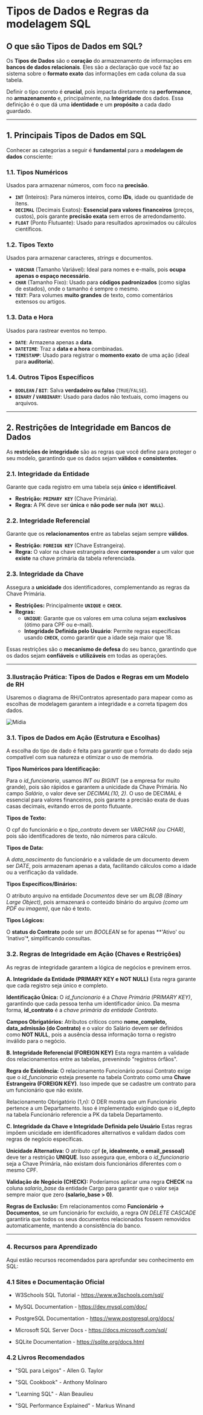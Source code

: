 # **Tipos de Dados e Regras da modelagem SQL**

## O que são Tipos de Dados em SQL?

Os **Tipos de Dados** são o **coração** do armazenamento de informações em **bancos de dados relacionais**. Eles são a declaração que você faz ao sistema sobre o **formato exato** das informações em cada coluna da sua tabela.

Definir o tipo correto é **crucial**, pois impacta diretamente na **performance**, no **armazenamento** e, principalmente, na **Integridade** dos dados. Essa definição é o que dá uma **identidade** e um **propósito** a cada dado guardado.

---

## 1. Principais Tipos de Dados em SQL

Conhecer as categorias a seguir é **fundamental** para a **modelagem de dados** consciente:

### 1.1. Tipos Numéricos
Usados para armazenar números, com foco na **precisão**.

* **`INT`** (Inteiros): Para números inteiros, como **IDs**, idade ou quantidade de itens.
* **`DECIMAL`** (Decimais Exatos): **Essencial para valores financeiros** (preços, custos), pois garante **precisão exata** sem erros de arredondamento.
* **`FLOAT`** (Ponto Flutuante): Usado para resultados aproximados ou cálculos científicos.

### 1.2. Tipos Texto
Usados para armazenar caracteres, *strings* e documentos.

* **`VARCHAR`** (Tamanho Variável): Ideal para nomes e e-mails, pois **ocupa apenas o espaço necessário**.
* **`CHAR`** (Tamanho Fixo): Usado para **códigos padronizados** (como siglas de estados), onde o tamanho é sempre o mesmo.
* **`TEXT`**: Para volumes **muito grandes** de texto, como comentários extensos ou artigos.

### 1.3. Data e Hora
Usados para rastrear eventos no tempo.

* **`DATE`**: Armazena apenas a **data**.
* **`DATETIME`**: Traz a **data e a hora** combinadas.
* **`TIMESTAMP`**: Usado para registrar o **momento exato** de uma ação (ideal para **auditoria**).

### 1.4. Outros Tipos Específicos
* **`BOOLEAN` / `BIT`**: Salva **verdadeiro ou falso** (`TRUE`/`FALSE`).
* **`BINARY` / `VARBINARY`**: Usado para dados não textuais, como imagens ou arquivos.

---

## 2. Restrições de Integridade em Bancos de Dados

As **restrições de integridade** são as regras que você define para proteger o seu modelo, garantindo que os dados sejam **válidos** e **consistentes**.

### 2.1. Integridade da Entidade
Garante que cada registro em uma tabela seja **único** e **identificável**.

* **Restrição:** **`PRIMARY KEY`** (Chave Primária).
* **Regra:** A PK deve ser **única** e **não pode ser nula** (**`NOT NULL`**).

### 2.2. Integridade Referencial
Garante que os **relacionamentos** entre as tabelas sejam sempre **válidos**.

* **Restrição:** **`FOREIGN KEY`** (Chave Estrangeira).
* **Regra:** O valor na chave estrangeira deve **corresponder** a um valor que **existe** na chave primária da tabela referenciada.

### 2.3. Integridade da Chave
Assegura a **unicidade** dos identificadores, complementando as regras da Chave Primária.

* **Restrições:** Principalmente **`UNIQUE`** e **`CHECK`**.
* **Regras:**
    * **`UNIQUE`**: Garante que os valores em uma coluna sejam **exclusivos** (ótimo para CPF ou e-mail).
    * **Integridade Definida pelo Usuário**: Permite regras específicas usando **`CHECK`**, como garantir que a idade seja maior que 18.

Essas restrições são o **mecanismo de defesa** do seu banco, garantindo que os dados sejam **confiáveis** e **utilizáveis** em todas as operações.

---

### 3.Ilustração Prática: Tipos de Dados e Regras em um Modelo de RH

Usaremos o diagrama de RH/Contratos apresentado para mapear como as escolhas de modelagem garantem a integridade e a correta tipagem dos dados.

![Mídia](https://github.com/user-attachments/assets/f13be282-5d96-4ce7-862d-a9347a750479)

### 3.1. Tipos de Dados em Ação (Estrutura e Escolhas)

A escolha do tipo de dado é feita para garantir que o formato do dado seja compatível com sua natureza e otimizar o uso de memória.

**Tipos Numéricos para Identificação:** 

Para o *id_funcionario*, usamos *INT ou BIGIN*T (se a empresa for muito grande), pois são rápidos e garantem a unicidade da Chave Primária. No campo *Salário*, o valor deve ser *DECIMAL(10, 2)*. O uso de DECIMAL é essencial para valores financeiros, pois garante a precisão exata de duas casas decimais, evitando erros de ponto flutuante.

**Tipos de Texto:**

O cpf do funcionário e o *tipo_contrato* devem ser *VARCHAR (ou CHAR)*, pois são identificadores de texto, não números para cálculo.

**Tipos de Data:**

A *data_nascimento* do funcionário e a validade de um documento devem ser *DATE*, pois armazenam apenas a data, facilitando cálculos como a idade ou a verificação da validade.

**Tipos Específicos/Binários:**

O atributo arquivo na entidade *Documentos* deve ser um *BLOB (Binary Large Object)*, pois armazenará o conteúdo binário do arquivo *(como um PDF ou imagem)*, que não é texto.

**Tipos Lógicos:**

O **status do Contrato** pode ser um *BOOLEAN* se for apenas **'Ativo' ou 'Inativo'*, simplificando consultas.

### 3.2. Regras de Integridade em Ação (Chaves e Restrições)
As regras de integridade garantem a lógica de negócios e previnem erros.

**A. Integridade da Entidade (PRIMARY KEY e NOT NULL)**
Esta regra garante que cada registro seja único e completo.

**Identificação Única:** O *id_funcionario* é a *Chave Primária (PRIMARY KEY)*, garantindo que cada pessoa tenha um identificador único. Da mesma forma, **id_contrato** é a *chave primária da entidade Contrato*.

**Campos Obrigatórios:** Atributos críticos como **nome_completo, data_admissão (do Contrato)** e o valor do Salário devem ser definidos como **NOT NULL**, pois a ausência dessa informação torna o registro inválido para o negócio.

**B. Integridade Referencial (FOREIGN KEY)**
Esta regra mantém a validade dos relacionamentos entre as tabelas, prevenindo "registros órfãos".

**Regra de Existência:** O relacionamento Funcionário possui Contrato exige que o *id_funcionario* esteja presente na tabela Contrato como uma **Chave Estrangeira (FOREIGN KEY)**. Isso impede que se cadastre um contrato para um funcionário que não existe.

Relacionamento Obrigatório (1,n): O DER mostra que um Funcionário pertence a um Departamento. Isso é implementado exigindo que o id_depto na tabela Funcionário referencie a PK da tabela Departamento.

**C. Integridade da Chave e Integridade Definida pelo Usuário**
Estas regras impõem unicidade em identificadores alternativos e validam dados com regras de negócio específicas.

**Unicidade Alternativa:** O atributo cpf **(e, idealmente, o email_pessoal)** deve ter a restrição **UNIQUE**. Isso assegura que, embora o *id_funcionario* seja a Chave Primária, não existam dois funcionários diferentes com o mesmo CPF.

**Validação de Negócio (CHECK):** Poderíamos aplicar uma regra **CHECK** na coluna *salario_base* da entidade Cargo para garantir que o valor seja sempre maior que zero **(salario_base > 0)**.

**Regras de Exclusão:** Em relacionamentos como **Funcionário → Documentos**, se um funcionário for excluído, a regra *ON DELETE CASCADE* garantiria que todos os seus documentos relacionados fossem removidos automaticamente, mantendo a consistência do banco.

---

### 4. Recursos para Aprendizado
Aqui estão recursos recomendados para aprofundar seu conhecimento em SQL:

### 4.1 Sites e Documentação Oficial

 - W3Schools SQL Tutorial - https://www.w3schools.com/sql/

 - MySQL Documentation - https://dev.mysql.com/doc/

 - PostgreSQL Documentation - https://www.postgresql.org/docs/

 - Microsoft SQL Server Docs - https://docs.microsoft.com/sql/

 - SQLite Documentation - https://sqlite.org/docs.html

### 4.2 Livros Recomendados

 - "SQL para Leigos" - Allen G. Taylor

 - "SQL Cookbook" - Anthony Molinaro

 - "Learning SQL" - Alan Beaulieu

 - "SQL Performance Explained" - Markus Winand
